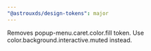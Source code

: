 ```yaml
---
"@astrouxds/design-tokens": major
---
```


Removes popup-menu.caret.color.fill token. Use color.background.interactive.muted instead.
